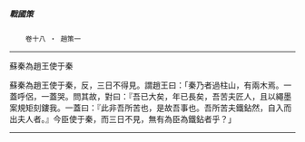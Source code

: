 

##### 戰國策
　　`卷十八 ‧ 趙策一`

* * *

蘇秦為趙王使于秦

蘇秦為趙王使于秦，反，三日不得見。謂趙王曰：「秦乃者過柱山，有兩木焉。一蓋呼侶，一蓋哭。問其故，對曰：『吾已大矣，年已長矣，吾苦夫匠人，且以繩墨案規矩刻鏤我。一蓋曰：『此非吾所苦也，是故吾事也。吾所苦夫鐵鉆然，自入而出夫人者。』今臣使于秦，而三日不見，無有為臣為鐵鉆者乎？」

* * *

